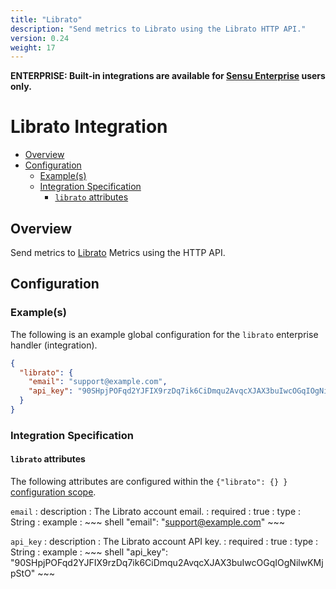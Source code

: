 ```yaml
---
title: "Librato"
description: "Send metrics to Librato using the Librato HTTP API."
version: 0.24
weight: 17
---
```


**ENTERPRISE: Built-in integrations are available for [Sensu Enterprise][1]
users only.**

# Librato Integration

- [Overview](#overview)
- [Configuration](#configuration)
  - [Example(s)](#examples)
  - [Integration Specification](#integration-specification)
    - [`librato` attributes](#librato-attributes)

## Overview

Send metrics to [Librato][2] Metrics using the HTTP API.

## Configuration

### Example(s)

The following is an example global configuration for the `librato` enterprise
handler (integration).

~~~ json
{
  "librato": {
    "email": "support@example.com",
    "api_key": "90SHpjPOFqd2YJFIX9rzDq7ik6CiDmqu2AvqcXJAX3buIwcOGqIOgNilwKMjpStO"
  }
}
~~~

### Integration Specification

#### `librato` attributes

The following attributes are configured within the `{"librato": {} }`
[configuration scope][3].

`email`
: description
  : The Librato account email.
: required
  : true
: type
  : String
: example
  : ~~~ shell
    "email": "support@example.com"
    ~~~

`api_key`
: description
  : The Librato account API key.
: required
  : true
: type
  : String
: example
  : ~~~ shell
    "api_key": "90SHpjPOFqd2YJFIX9rzDq7ik6CiDmqu2AvqcXJAX3buIwcOGqIOgNilwKMjpStO"
    ~~~


[?]:  #
[1]:  /enterprise
[2]:  https://www.librato.com?ref=sensu-enterprise
[3]:  ../../reference/configuration.html#configuration-scopes
